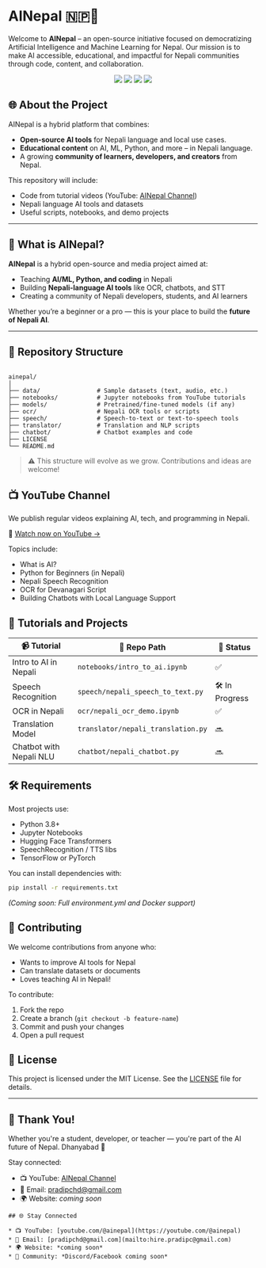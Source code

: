 
# AINepal 🇳🇵🤖

Welcome to **AINepal** – an open-source initiative focused on democratizing Artificial Intelligence and Machine Learning for Nepal. Our mission is to make AI accessible, educational, and impactful for Nepali communities through code, content, and collaboration.

<p align="center">
  <a href="https://youtube.com/@ainepal"><img src="https://img.shields.io/badge/YouTube-AINepal-red?logo=youtube&style=flat-square" /></a>
  <a href="https://github.com/pradipchaudhary/ainepal"><img src="https://img.shields.io/github/stars/pradipchaudhary/ainepal?style=flat-square" /></a>
  <a href="https://github.com/pradipchaudhary/ainepal/issues"><img src="https://img.shields.io/github/issues/pradipchaudhary/ainepal?style=flat-square" /></a>
  <a href="LICENSE"><img src="https://img.shields.io/github/license/pradipchaudhary/ainepal?style=flat-square" /></a>
</p>

## 🌐 About the Project

AINepal is a hybrid platform that combines:

- **Open-source AI tools** for Nepali language and local use cases.
- **Educational content** on AI, ML, Python, and more – in Nepali language.
- A growing **community of learners, developers, and creators** from Nepal.

This repository will include:
- Code from tutorial videos (YouTube: [AINepal Channel](https://youtube.com/@ainepal))
- Nepali language AI tools and datasets
- Useful scripts, notebooks, and demo projects


---

## 🚀 What is AINepal?

**AINepal** is a hybrid open-source and media project aimed at:
- Teaching **AI/ML, Python, and coding** in Nepali
- Building **Nepali-language AI tools** like OCR, chatbots, and STT
- Creating a community of Nepali developers, students, and AI learners

Whether you’re a beginner or a pro — this is your place to build the **future of Nepali AI**.

---


## 📁 Repository Structure

```

ainepal/
│
├── data/                # Sample datasets (text, audio, etc.)
├── notebooks/           # Jupyter notebooks from YouTube tutorials
├── models/              # Pretrained/fine-tuned models (if any)
├── ocr/                 # Nepali OCR tools or scripts
├── speech/              # Speech-to-text or text-to-speech tools
├── translator/          # Translation and NLP scripts
├── chatbot/             # Chatbot examples and code
├── LICENSE
└── README.md

````

> ⚠️ This structure will evolve as we grow. Contributions and ideas are welcome!

## 📺 YouTube Channel

We publish regular videos explaining AI, tech, and programming in Nepali.

🔗 [Watch now on YouTube →](https://youtube.com/@ainepal)

Topics include:
- What is AI?
- Python for Beginners (in Nepali)
- Nepali Speech Recognition
- OCR for Devanagari Script
- Building Chatbots with Local Language Support

## 🧠 Tutorials and Projects

| 📹 Tutorial | 📁 Repo Path | 🔗 Status |
|------------|--------------|----------|
| Intro to AI in Nepali | `notebooks/intro_to_ai.ipynb` | ✅ |
| Speech Recognition | `speech/nepali_speech_to_text.py` | 🛠️ In Progress |
| OCR in Nepali | `ocr/nepali_ocr_demo.ipynb` | ✅ |
| Translation Model | `translator/nepali_translation.py` | 🔜 |
| Chatbot with Nepali NLU | `chatbot/nepali_chatbot.py` | 🔜 |

## 🛠️ Requirements

Most projects use:

- Python 3.8+
- Jupyter Notebooks
- Hugging Face Transformers
- SpeechRecognition / TTS libs
- TensorFlow or PyTorch

You can install dependencies with:

```bash
pip install -r requirements.txt
````

*(Coming soon: Full environment.yml and Docker support)*

## 🤝 Contributing

We welcome contributions from anyone who:

* Wants to improve AI tools for Nepal
* Can translate datasets or documents
* Loves teaching AI in Nepali!

To contribute:

1. Fork the repo
2. Create a branch (`git checkout -b feature-name`)
3. Commit and push your changes
4. Open a pull request

## 📄 License

This project is licensed under the MIT License. See the [LICENSE](./LICENSE) file for details.

---

## 🙏 Thank You!

Whether you're a student, developer, or teacher — you're part of the AI future of Nepal. Dhanyabad 🙏

Stay connected:

* 📺 YouTube: [AINepal Channel](https://youtube.com/@ainepal)
* 📧 Email: [pradipchd@gmail.com](mailto:pradipchd@gmail.com)
* 🌍 Website: *coming soon*

```
## 🌐 Stay Connected

* 📺 YouTube: [youtube.com/@ainepal](https://youtube.com/@ainepal)
* 📧 Email: [pradipchd@gmail.com](mailto:hire.pradipc@gmail.com)
* 🌍 Website: *coming soon*
* 💬 Community: *Discord/Facebook coming soon*

